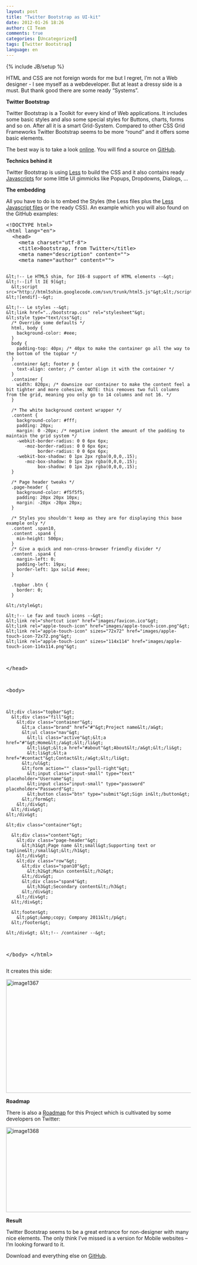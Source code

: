 ```yaml
---
layout: post
title: "Twitter Bootstrap as UI-kit"
date: 2012-01-26 18:26
author: CI Team
comments: true
categories: [Uncategorized]
tags: [Twitter Bootstrap]
language: en
---
```

{% include JB/setup %}
&nbsp;



HTML and CSS are not foreign words for me but I regret, I’m not a Web designer - I see myself as a webdeveloper. But at least a dressy side is a must. But thank good there are some ready “Systems”.



<strong>Twitter Bootstrap</strong>



Twitter Bootstrap is a Toolkit for every kind of Web applications. It includes some basic styles and also some special styles for Buttons, charts, forms and so on. After all it is a smart Grid-System. Compared to other CSS Grid Frameworks Twitter Bootstrap seems to be more “round” and it offers some basic elements.

The best way is to take a look <a href="http://twitter.github.com/bootstrap/">online</a>. You will find a source on <a href="https://github.com/twitter/bootstrap">GitHub</a>.

<strong>Technics behind it </strong>



Twitter Bootstrap is using <a href="http://twitter.github.com/bootstrap/#less">Less</a> to build the CSS and it also contains ready <a href="http://twitter.github.com/bootstrap/javascript.html">Javascripts</a> for some little UI gimmicks like Popups, Dropdowns, Dialogs, …

<strong>The embedding </strong>



All you have to do is to embed the Styles (the Less files plus the <a href="http://lesscss.org/">Less Javascript files</a> or the ready CSS). An example which you will also found on the GitHub examples:
<div id="scid:812469c5-0cb0-4c63-8c15-c81123a09de7:d1640d3d-ba68-496a-acf1-23ffa7825732" class="wlWriterEditableSmartContent" style="margin: 0px; display: inline; float: none; padding: 0px;">
<pre class="c#">&lt;!DOCTYPE html&gt;
&lt;html lang="en"&gt;
  &lt;head&gt;
    &lt;meta charset="utf-8"&gt;
    &lt;title&gt;Bootstrap, from Twitter&lt;/title&gt;
    &lt;meta name="description" content=""&gt;
    &lt;meta name="author" content=""&gt;

    &lt;!-- Le HTML5 shim, for IE6-8 support of HTML elements --&gt;
    &lt;!--[if lt IE 9]&gt;
      &lt;script src="http://html5shim.googlecode.com/svn/trunk/html5.js"&gt;&lt;/script&gt;
    &lt;![endif]--&gt;

    &lt;!-- Le styles --&gt;
    &lt;link href="../bootstrap.css" rel="stylesheet"&gt;
    &lt;style type="text/css"&gt;
      /* Override some defaults */
      html, body {
        background-color: #eee;
      }
      body {
        padding-top: 40px; /* 40px to make the container go all the way to the bottom of the topbar */
      }
      .container &gt; footer p {
        text-align: center; /* center align it with the container */
      }
      .container {
        width: 820px; /* downsize our container to make the content feel a bit tighter and more cohesive. NOTE: this removes two full columns from the grid, meaning you only go to 14 columns and not 16. */
      }

      /* The white background content wrapper */
      .content {
        background-color: #fff;
        padding: 20px;
        margin: 0 -20px; /* negative indent the amount of the padding to maintain the grid system */
        -webkit-border-radius: 0 0 6px 6px;
           -moz-border-radius: 0 0 6px 6px;
                border-radius: 0 0 6px 6px;
        -webkit-box-shadow: 0 1px 2px rgba(0,0,0,.15);
           -moz-box-shadow: 0 1px 2px rgba(0,0,0,.15);
                box-shadow: 0 1px 2px rgba(0,0,0,.15);
      }

      /* Page header tweaks */
      .page-header {
        background-color: #f5f5f5;
        padding: 20px 20px 10px;
        margin: -20px -20px 20px;
      }

      /* Styles you shouldn't keep as they are for displaying this base example only */
      .content .span10,
      .content .span4 {
        min-height: 500px;
      }
      /* Give a quick and non-cross-browser friendly divider */
      .content .span4 {
        margin-left: 0;
        padding-left: 19px;
        border-left: 1px solid #eee;
      }

      .topbar .btn {
        border: 0;
      }

    &lt;/style&gt;

    &lt;!-- Le fav and touch icons --&gt;
    &lt;link rel="shortcut icon" href="images/favicon.ico"&gt;
    &lt;link rel="apple-touch-icon" href="images/apple-touch-icon.png"&gt;
    &lt;link rel="apple-touch-icon" sizes="72x72" href="images/apple-touch-icon-72x72.png"&gt;
    &lt;link rel="apple-touch-icon" sizes="114x114" href="images/apple-touch-icon-114x114.png"&gt;
  &lt;/head&gt;

  &lt;body&gt;

    &lt;div class="topbar"&gt;
      &lt;div class="fill"&gt;
        &lt;div class="container"&gt;
          &lt;a class="brand" href="#"&gt;Project name&lt;/a&gt;
          &lt;ul class="nav"&gt;
            &lt;li class="active"&gt;&lt;a href="#"&gt;Home&lt;/a&gt;&lt;/li&gt;
            &lt;li&gt;&lt;a href="#about"&gt;About&lt;/a&gt;&lt;/li&gt;
            &lt;li&gt;&lt;a href="#contact"&gt;Contact&lt;/a&gt;&lt;/li&gt;
          &lt;/ul&gt;
          &lt;form action="" class="pull-right"&gt;
            &lt;input class="input-small" type="text" placeholder="Username"&gt;
            &lt;input class="input-small" type="password" placeholder="Password"&gt;
            &lt;button class="btn" type="submit"&gt;Sign in&lt;/button&gt;
          &lt;/form&gt;
        &lt;/div&gt;
      &lt;/div&gt;
    &lt;/div&gt;

    &lt;div class="container"&gt;

      &lt;div class="content"&gt;
        &lt;div class="page-header"&gt;
          &lt;h1&gt;Page name &lt;small&gt;Supporting text or tagline&lt;/small&gt;&lt;/h1&gt;
        &lt;/div&gt;
        &lt;div class="row"&gt;
          &lt;div class="span10"&gt;
            &lt;h2&gt;Main content&lt;/h2&gt;
          &lt;/div&gt;
          &lt;div class="span4"&gt;
            &lt;h3&gt;Secondary content&lt;/h3&gt;
          &lt;/div&gt;
        &lt;/div&gt;
      &lt;/div&gt;

      &lt;footer&gt;
        &lt;p&gt;&amp;copy; Company 2011&lt;/p&gt;
      &lt;/footer&gt;

    &lt;/div&gt; &lt;!-- /container --&gt;

  &lt;/body&gt;
&lt;/html&gt;</pre>
</div>
It creates this side:

<a href="{{BASE_PATH}}/assets/wp-images-en/image1367.png"><img style="background-image: none; padding-left: 0px; padding-right: 0px; display: inline; padding-top: 0px; border: 0px;" title="image1367" src="{{BASE_PATH}}/assets/wp-images-en/image1367_thumb.png" border="0" alt="image1367" width="513" height="310" /></a>

<strong>Roadmap</strong>

There is also a <a href="https://github.com/twitter/bootstrap/wiki/Roadmap">Roadmap</a> for this Project which is cultivated by some developers on Twitter:

<a href="{{BASE_PATH}}/assets/wp-images-en/image1368.png"><img style="background-image: none; padding-left: 0px; padding-right: 0px; display: inline; padding-top: 0px; border: 0px;" title="image1368" src="{{BASE_PATH}}/assets/wp-images-en/image1368_thumb.png" border="0" alt="image1368" width="521" height="232" /></a>

<strong>Result</strong>

Twitter Bootstrap seems to be a great entrance for non-designer with many nice elements. The only think I’ve missed is a version for Mobile websites – I’m looking forward to it.

Download and everything else on <a href="http://twitter.github.com/bootstrap/">GitHub</a>.
